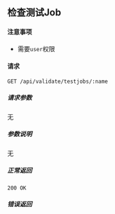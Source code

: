 ## 检查测试Job

#### 注意事项

- 需要`user`权限

#### 请求

```
GET /api/validate/testjobs/:name
```

##### 请求参数

无

##### 参数说明

无

##### 正常返回

```
200 OK
```

##### 错误返回
